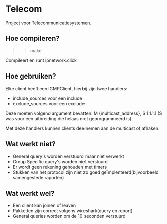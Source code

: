# Telecom
Project voor Telecommunicatiesystemen.

## Hoe compileren?
>> make

Compileert en runt ipnetwork.click

## Hoe gebruiken?
Elke client heeft een IGMPClient, hierbij zijn twee handlers:
- include_sources voor een include
- exclude_sources voor een exclude

Deze moeten volgend argument bevatten: M {multicast_address}, S 1.1.1.1
(S was voor een uitbreiding die helaas niet geprogrammeerd is).

Met deze handlers kunnen clients deelnemen aan de multicast of afhaken.

## Wat werkt niet?
- General query's worden verstuurd maar niet verwerkt
- Group Specific query's worden niet verstuurd
- Er wordt geen rekening gehouden met timers
- Stukken van het protocol zijn niet zo goed geïmplenteerd(bijvoorbeeld samengestede raporten)

## Wat werkt wel?
- Een client kan joinen of leaven
- Pakketten zijn correct volgens wireshark(query en report)
- General queries worden om de 10 seconden verstuurd
